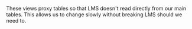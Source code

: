 These views proxy tables so that LMS doesn't read directly from our main
tables. This allows us to change slowly without breaking LMS should we need to.
